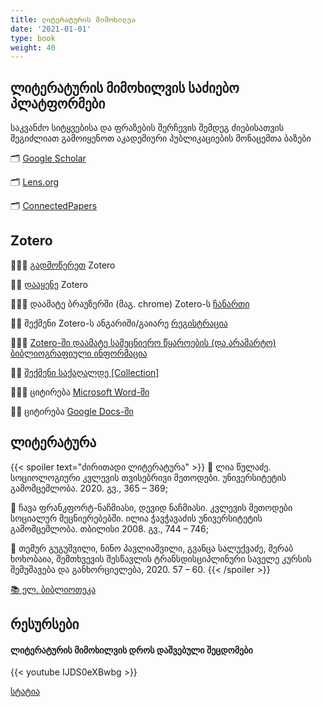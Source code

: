 ```yaml
---
title: ლიტერატურის მიმოხილვა
date: '2021-01-01'
type: book
weight: 40
---
```





## ლიტერატურის მიმოხილვის საძიებო პლატფორმები 

საკვანძო სიტყვებისა და ფრაზების შერჩევის შემდეგ ძიებისათვის შეგიძლიათ გამოიყენოთ აკადემიური პუბლიკაციების მონაცემთა ბაზები

🗂️ [Google Scholar](www.scholar.google.com)

🗂️ [Lens.org](https://www.lens.org/lens/search/scholar/structured)

🗂️ [ConnectedPapers](www.connectedpapers.com)


## Zotero

👩🏻‍💻 [გადმოწერეთ](https://www.zotero.org/download/) Zotero

🧑‍💻 [დააყენე](https://www.youtube.com/watch?v=JG7Uq_JFDzE) Zotero

👩🏻‍💻 დაამატე ბრაუზერში (მაგ. chrome) Zotero-ს [ჩანართი](https://chrome.google.com/webstore/detail/zotero-connector/ekhagklcjbdpajgpjgmbionohlpdbjgc) 

🧑‍💻 შექმენი Zotero-ს ანგარიში/გაიარე [რეგისტრაცია](https://www.zotero.org/user/register/)

👩🏻‍💻 [Zotero-ში დაამატე სამეცნიერო წყაროების (და არამარტო) ბიბლიოგრაფიული ინფორმაცია](https://www.youtube.com/watch?v=JG7Uq_JFDzE&t=168s) 

🧑‍💻 [შექმენი საქაღალდე [Collection]](https://www.youtube.com/watch?v=JG7Uq_JFDzE&t=168s)

👩🏻‍💻 ციტირება [Microsoft Word-ში](https://www.youtube.com/watch?v=JG7Uq_JFDzE&t=168s)

🧑‍💻 ციტირება [Google Docs-ში](https://www.youtube.com/watch?v=1R9vEvC7xXk)

## ლიტერატურა

{{< spoiler text="ძირითადი ლიტერატურა" >}}
📘 ლია წულაძე. სოციოლოგიური კვლევის თვისებრივი მეთოდები. უნივერსიტეტის გამომცემლობა. 2020. გვ., 365 – 369;

📘 ჩავა ფრანკფორტ-ნაჩმიასი, დევიდ ნაჩმიასი. კვლევის მეთოდები სოციალურ მეცნიერებებში. ილია ჭავჭავაძის უნივერსიტეტის გამომცემლობა. თბილისი 2008. გვ., 744 – 746;

📘	თემურ გუგუშვილი, ნინო პავლიაშვილი, გვანცა სალუქვაძე, მერაბ ხოხობაია, შემთხვევის შესწავლის ტრანსდისციპლინური საველე კურსის შემუშავება და განხორციელება, 2020. 57 – 60.
{{< /spoiler >}}

[📚 ელ. ბიბლიოთეკა](https://drive.google.com/drive/folders/14XCctw4mjJ4SWiFpQpUqQ6suK9XfqpS8?usp=sharing)

## რესურსები

#### ლიტერატურის მიმოხილვის დროს დაშვებული შეცდომები

{{< youtube IJDS0eXBwbg >}}

[სტატია](https://www.nature.com/articles/s41559-020-01295-x)